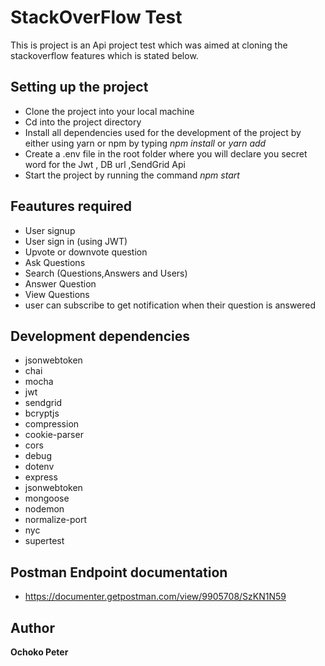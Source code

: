 # StackOverFlow Test

This is project is an Api project test which was aimed at cloning the stackoverflow features which is stated below.

## Setting up the project

* Clone the project into your local machine
* Cd into the project directory
* Install all dependencies used for the development of the project by either  using yarn or npm by typing *npm install* or *yarn add*
* Create a .env file in the root folder where you will declare you secret word for the Jwt , DB url ,SendGrid Api
* Start the project by running the command *npm start*

## Feautures required 

* User signup
* User sign in (using JWT)
* Upvote or downvote question
* Ask Questions
* Search (Questions,Answers and Users)
* Answer Question
* View Questions
* user can  subscribe to get notification when their question is answered

##  Development dependencies  

* jsonwebtoken
* chai 
* mocha
* jwt
* sendgrid
* bcryptjs
* compression
* cookie-parser
* cors
* debug
* dotenv
* express
* jsonwebtoken
* mongoose
* nodemon
* normalize-port
* nyc
* supertest

##  Postman Endpoint documentation

* https://documenter.getpostman.com/view/9905708/SzKN1N59

## Author
**Ochoko Peter** 